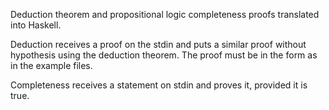 Deduction theorem and propositional logic completeness proofs translated into Haskell.

Deduction receives a proof on the stdin and puts a similar proof without hypothesis using the deduction theorem.
The proof must be in the form as in the example files.

Completeness receives a statement on stdin and proves it, provided it is true.
